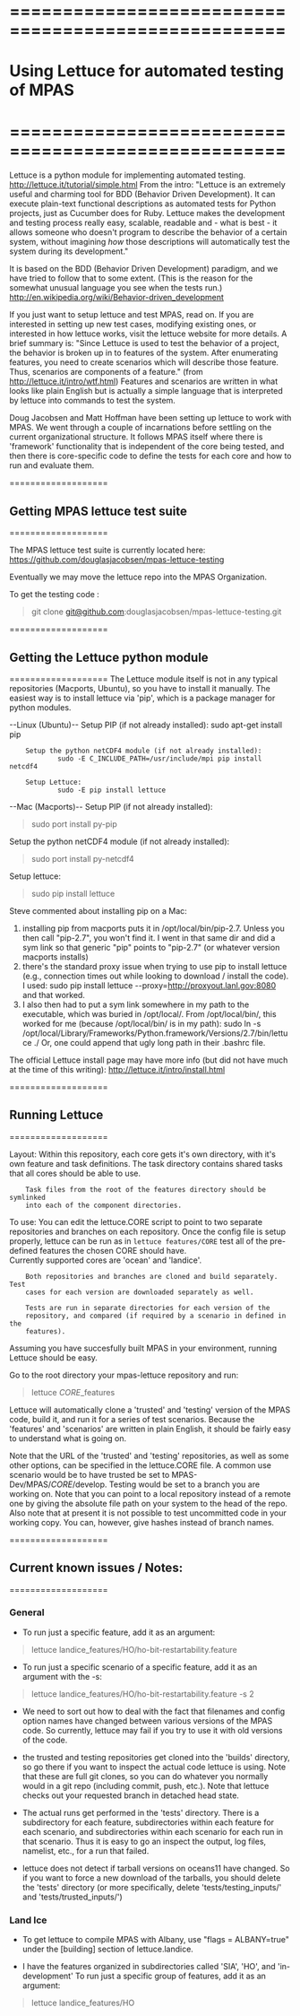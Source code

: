 ====================================================
====================================================
#   Using Lettuce for automated testing of MPAS
====================================================
====================================================

Lettuce is a python module for implementing automated testing.
<http://lettuce.it/tutorial/simple.html>
From the intro:
"Lettuce is an extremely useful and charming tool for BDD (Behavior Driven Development). 
It can execute plain-text functional descriptions as automated tests for Python projects, 
just as Cucumber does for Ruby.  Lettuce makes the development and testing process really 
easy, scalable, readable and - what is best - it allows someone who doesn't program to 
describe the behavior of a certain system, without imagining *how* those descriptions 
will automatically test the system during its development."

It is based on the BDD (Behavior Driven Development) paradigm, and we have tried 
to follow that to some extent.  (This is the reason for the somewhat unusual 
language you see when the tests run.)
<http://en.wikipedia.org/wiki/Behavior-driven_development>

If you just want to setup lettuce and test MPAS, read on.  If you are interested
in setting up new test cases, modifying existing ones, or interested in how
lettuce works, visit the lettuce website for more details. A brief summary is:
"Since Lettuce is used to test the behavior of a project, the behavior is broken up in to 
features of the system. After enumerating features, you need to create scenarios which 
will describe those feature. Thus, scenarios are components of a feature."
(from <http://lettuce.it/intro/wtf.html>)
Features and scenarios are written in what looks like plain English but is actually
a simple language that is interpreted by lettuce into commands to test the system.

Doug Jacobsen and Matt Hoffman have been setting up lettuce to 
work with MPAS.  We went through a couple of incarnations before settling on the
current organizational structure.  It follows MPAS itself where there is 
'framework' functionality that is independent of the core being tested, and then 
there is core-specific code to define the tests for each core and how to run 
and evaluate them.

===================
## Getting MPAS lettuce test suite
===================

The MPAS lettuce test suite is currently located here:
https://github.com/douglasjacobsen/mpas-lettuce-testing

Eventually we may move the lettuce repo into the MPAS Organization.

To get the testing code :
> git clone git@github.com:douglasjacobsen/mpas-lettuce-testing.git


===================
## Getting the Lettuce python module
===================
The Lettuce module itself is not in any typical repositories (Macports, Ubuntu),
so you have to install it manually.  The easiest way is to install lettuce via 'pip', 
which is a package manager for python modules.

--Linux (Ubuntu)--
        Setup PIP (if not already installed):
                sudo apt-get install pip

        Setup the python netCDF4 module (if not already installed):
                sudo -E C_INCLUDE_PATH=/usr/include/mpi pip install netcdf4

        Setup Lettuce:
                sudo -E pip install lettuce


--Mac (Macports)--
Setup PIP (if not already installed):
  > sudo port install py-pip

Setup the python netCDF4 module (if not already installed):
  > sudo port install py-netcdf4

Setup lettuce:
  > sudo pip install lettuce

Steve commented about installing pip on a Mac:
1) installing pip from macports puts it in /opt/local/bin/pip-2.7. 
Unless you then call "pip-2.7", you won't find it. I went in that same 
dir and did a sym link so that generic "pip" points to "pip-2.7" (or whatever 
version macports installs)
2) there's the standard proxy issue when trying to use pip to install 
lettuce (e.g., connection times out while looking to download / install the code). I used:
    sudo pip install lettuce --proxy=http://proxyout.lanl.gov:8080
and that worked.
3) I also then had to put a sym link somewhere in my path to the executable, 
which was buried in /opt/local/. From /opt/local/bin/, this worked for me (because 
/opt/local/bin/ is in my path):
    sudo ln -s /opt/local/Library/Frameworks/Python.framework/Versions/2.7/bin/lettuce ./
Or, one could append that ugly long path in their .bashrc file.


The official Lettuce install page may have more info (but did not have much at 
the time of this writing):
http://lettuce.it/intro/install.html


===================
## Running Lettuce
===================

Layout:
        Within this repository, each core gets it's own directory, with it's own
        feature and task definitions. The task directory contains shared tasks 
        that all cores should be able to use.
        
        Task files from the root of the features directory should be symlinked 
        into each of the component directories.

To use:
        You can edit the lettuce.CORE script to point to two separate
        repositories and branches on each repository. Once the config file is 
        setup properly, lettuce can be run as in `lettuce features/CORE` test 
        all of the pre-defined features the chosen CORE should have.  
        Currently supported cores are 'ocean' and 'landice'.

        Both repositories and branches are cloned and build separately. Test 
        cases for each version are downloaded separately as well.

        Tests are run in separate directories for each version of the 
        repository, and compared (if required by a scenario in defined in the 
        features).

Assuming you have succesfully built MPAS in your environment, running Lettuce 
should be easy.

Go to the root directory your mpas-lettuce repository and run:
  > lettuce *CORE*_features

Lettuce will automatically clone a 'trusted' and 'testing' version of the MPAS
code, build it, and run it for a series of test scenarios.  Because the 
'features' and 'scenarios' are written in plain English, it should be fairly
easy to understand what is going on.

Note that the URL of the 'trusted' and 'testing' repositories, as well
as some other options, can be specified in the lettuce.CORE file.
A common use scenario would be to have trusted be set to MPAS-Dev/MPAS/*CORE*/develop.
Testing would be set to a branch you are working on.  Note that you can point to a local repository
instead of a remote one by giving the absolute file path on your system to the head
of the repo.  Also note that at present it is not possible to test uncommitted 
code in your working copy.  You can, however, give hashes instead of branch names.


===================
## Current known issues / Notes:
=================== 

### General

* To run just a specific feature, add it as an argument:
> lettuce landice_features/HO/ho-bit-restartability.feature

* To run just a specific scenario of a specific feature, add it as an argument with the -s:
> lettuce landice_features/HO/ho-bit-restartability.feature -s 2

* We need to sort out how to deal with the fact that filenames and config 
option names have changed between various versions of the MPAS code.  So currently,
lettuce may fail if you try to use it with old versions of the code.

* the trusted and testing repositories get cloned into the 'builds' directory,
so go there if you want to inspect the actual code lettuce is using.  Note that
these are full git clones, so you can do whatever you normally would in a git repo
(including commit, push, etc.).  Note that lettuce checks out your requested branch
in detached head state.

* The actual runs get performed in the 'tests' directory.  There is a subdirectory
for each feature, subdirectories within each feature for each scenario, and
subdirectories within each scenario for each run in that scenario.  Thus it is easy
to go an inspect the output, log files, namelist, etc., for a run that failed.

* lettuce does not detect if tarball versions on oceans11 have changed.  So if you want
to force a new download of the tarballs, you should delete the 'tests' directory
(or more specifically, delete 'tests/testing_inputs/' and 'tests/trusted_inputs/')


### Land Ice

* To get lettuce to compile MPAS with Albany, use "flags = ALBANY=true" under the 
[building] section of lettuce.landice.

* I have the features organized in subdirectories called 'SIA', 'HO', and 'in-development'
To run just a specific group of features, add it as an argument:
> lettuce landice_features/HO

